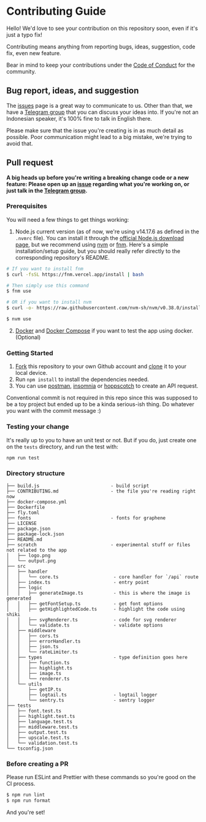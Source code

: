 # Contributing Guide

Hello! We'd love to see your contribution on this repository soon, even if it's just a typo fix!

Contributing means anything from reporting bugs, ideas, suggestion, code fix, even new feature.

Bear in mind to keep your contributions under the [Code of Conduct](./github/CODE_OF_CONDUCT.md) for the community.

## Bug report, ideas, and suggestion

The [issues](https://github.com/teknologi-umum/graphene/issues) page is a great way to communicate to us. Other than that, we have a [Telegram group](https://t.me/teknologi_umum) that you can discuss your ideas into. If you're not an Indonesian speaker, it's 100% fine to talk in English there.

Please make sure that the issue you're creating is in as much detail as possible. Poor communication might lead to a big mistake, we're trying to avoid that.

## Pull request

**A big heads up before you're writing a breaking change code or a new feature: Please open up an [issue](https://github.com/teknologi-umum/graphene/issues) regarding what you're working on, or just talk in the [Telegram group](https://t.me/teknologi_umum).**

### Prerequisites

You will need a few things to get things working:

1. Node.js current version (as of now, we're using v14.17.6 as defined in the `.nvmrc` file). You can install it through the [official Node.js download page](https://nodejs.org/en/download/), but we recommend using [nvm](https://github.com/nvm-sh/nvm) or [fnm](https://github.com/Schniz/fnm). Here's a simple installation/setup guide, but you should really refer directly to the corresponding repository's README.

```sh
# If you want to install fnm
$ curl -fsSL https://fnm.vercel.app/install | bash

# Then simply use this command
$ fnm use

# OR if you want to install nvm
$ curl -o- https://raw.githubusercontent.com/nvm-sh/nvm/v0.38.0/install.sh | bash

$ nvm use
```

2. [Docker](https://docs.docker.com/engine/install/) and [Docker Compose](https://docs.docker.com/compose/install/) if you want to test the app using docker. (Optional)

### Getting Started

1. [Fork](https://help.github.com/articles/fork-a-repo/) this repository to your own Github account and [clone](https://help.github.com/articles/cloning-a-repository/) it to your local device.
2. Run `npm install` to install the dependencies needed.
3. You can use [postman](https://www.postman.com/), [insomnia](https://insomnia.rest/) or [hoppscotch](https://hoppscotch.io/) to create an API request.

Conventional commit is not required in this repo since this was supposed to be a toy project but ended up to be a kinda serious-ish thing. Do whatever you want with the commit message :)

### Testing your change

It's really up to you to have an unit test or not. But if you do, just create one on the `tests` directory, and run the test with:

```
npm run test
```

### Directory structure

```
├── build.js                          - build script
├── CONTRIBUTING.md                   - the file you're reading right now
├── docker-compose.yml
├── Dockerfile
├── fly.toml
├── fonts                             - fonts for graphene
├── LICENSE
├── package.json
├── package-lock.json
├── README.md
├── scratch                           - experimental stuff or files not related to the app
│   ├── logo.png
│   └── output.png
├── src
│   ├── handler
│   │   └── core.ts                    - core handler for `/api` route
│   ├── index.ts                       - entry point
│   ├── logic
│   │   ├── generateImage.ts           - this is where the image is generated
│   │   ├── getFontSetup.ts            - get font options
│   │   ├── getHighlightedCode.ts      - highlight the code using shiki
│   │   ├── svgRenderer.ts             - code for svg renderer
│   │   └── validate.ts                - validate options
│   ├── middleware
│   │   ├── cors.ts
│   │   ├── errorHandler.ts
│   │   ├── json.ts
│   │   └── rateLimiter.ts
│   ├── types                          - type definition goes here
│   │   ├── function.ts
│   │   ├── highlight.ts
│   │   ├── image.ts
│   │   └── renderer.ts
│   └── utils
│       ├── getIP.ts
│       ├── logtail.ts                 - logtail logger
│       └── sentry.ts                  - sentry logger
├── tests
│   ├── font.test.ts
│   ├── highlight.test.ts
│   ├── language.test.ts
│   ├── middleware.test.ts
│   ├── output.test.ts
│   ├── upscale.test.ts
│   └── validation.test.ts
└── tsconfig.json
```

### Before creating a PR

Please run ESLint and Prettier with these commands so you're good on the CI process.

```sh
$ npm run lint
$ npm run format
```

And you're set!
